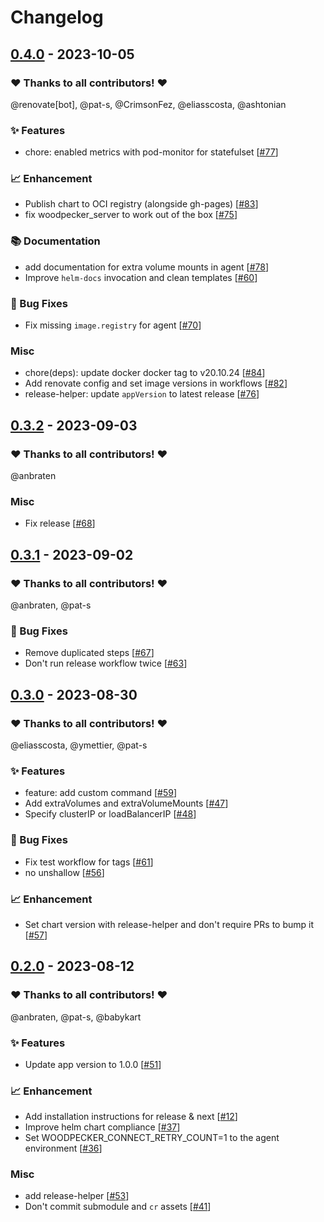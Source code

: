 # Changelog

## [0.4.0](https://github.com/woodpecker-ci/helm/releases/tag/0.4.0) - 2023-10-05

### ❤️ Thanks to all contributors! ❤️

@renovate[bot], @pat-s, @CrimsonFez, @eliasscosta, @ashtonian

### ✨ Features

- chore: enabled metrics with pod-monitor for statefulset [[#77](https://github.com/woodpecker-ci/helm/pull/77)]

### 📈 Enhancement

- Publish chart to OCI registry (alongside gh-pages) [[#83](https://github.com/woodpecker-ci/helm/pull/83)]
- fix woodpecker_server to work out of the box [[#75](https://github.com/woodpecker-ci/helm/pull/75)]

### 📚 Documentation

- add documentation for extra volume mounts in agent [[#78](https://github.com/woodpecker-ci/helm/pull/78)]
- Improve `helm-docs` invocation and clean templates [[#60](https://github.com/woodpecker-ci/helm/pull/60)]

### 🐛 Bug Fixes

- Fix missing `image.registry` for agent [[#70](https://github.com/woodpecker-ci/helm/pull/70)]

### Misc

- chore(deps): update docker docker tag to v20.10.24 [[#84](https://github.com/woodpecker-ci/helm/pull/84)]
- Add renovate config and set image versions in workflows [[#82](https://github.com/woodpecker-ci/helm/pull/82)]
- release-helper: update `appVersion` to latest release [[#76](https://github.com/woodpecker-ci/helm/pull/76)]

## [0.3.2](https://github.com/woodpecker-ci/helm/releases/tag/0.3.2) - 2023-09-03

### ❤️ Thanks to all contributors! ❤️

@anbraten

### Misc

- Fix release [[#68](https://github.com/woodpecker-ci/helm/pull/68)]

## [0.3.1](https://github.com/woodpecker-ci/helm/releases/tag/0.3.1) - 2023-09-02

### ❤️ Thanks to all contributors! ❤️

@anbraten, @pat-s

### 🐛 Bug Fixes

- Remove duplicated steps [[#67](https://github.com/woodpecker-ci/helm/pull/67)]
- Don't run release workflow twice [[#63](https://github.com/woodpecker-ci/helm/pull/63)]

## [0.3.0](https://github.com/woodpecker-ci/helm/releases/tag/0.3.0) - 2023-08-30

### ❤️ Thanks to all contributors! ❤️

@eliasscosta, @ymettier, @pat-s

### ✨ Features

- feature: add custom command [[#59](https://github.com/woodpecker-ci/helm/pull/59)]
- Add extraVolumes and extraVolumeMounts [[#47](https://github.com/woodpecker-ci/helm/pull/47)]
- Specify clusterIP or loadBalancerIP [[#48](https://github.com/woodpecker-ci/helm/pull/48)]

### 🐛 Bug Fixes

- Fix test workflow for tags [[#61](https://github.com/woodpecker-ci/helm/pull/61)]
- no unshallow [[#56](https://github.com/woodpecker-ci/helm/pull/56)]

### 📈 Enhancement

- Set chart version with release-helper and don't require PRs to bump it [[#57](https://github.com/woodpecker-ci/helm/pull/57)]

## [0.2.0](https://github.com/woodpecker-ci/helm/releases/tag/0.2.0) - 2023-08-12

### ❤️ Thanks to all contributors! ❤️

@anbraten, @pat-s, @babykart

### ✨ Features

- Update app version to 1.0.0 [[#51](https://github.com/woodpecker-ci/helm/pull/51)]

### 📈 Enhancement

- Add installation instructions for release & next [[#12](https://github.com/woodpecker-ci/helm/pull/12)]
- Improve helm chart compliance [[#37](https://github.com/woodpecker-ci/helm/pull/37)]
- Set WOODPECKER_CONNECT_RETRY_COUNT=1 to the agent environment [[#36](https://github.com/woodpecker-ci/helm/pull/36)]

### Misc

- add release-helper [[#53](https://github.com/woodpecker-ci/helm/pull/53)]
- Don't commit submodule and `cr` assets [[#41](https://github.com/woodpecker-ci/helm/pull/41)]
